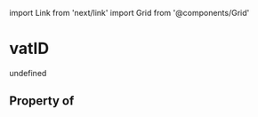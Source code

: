 import Link from 'next/link'
import Grid from '@components/Grid'

# vatID

undefined

## Property of



